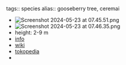 tags:: species
alias:: gooseberry tree, ceremai

- ![Screenshot 2024-05-23 at 07.45.51.png](https://peach-geographical-bat-397.mypinata.cloud/ipfs/QmaN1diCsvyFsGks42Y6i1tx9SXoz5oiEQ7Mf8HgabmyH1)
- ![Screenshot 2024-05-23 at 07.46.35.png](https://peach-geographical-bat-397.mypinata.cloud/ipfs/QmYNPXE3uNEpFRoVycKngKzzETJYeAg2crJRFSKxHgvEWb)
- height: 2-9 m
- [info](http://www.plantsofasia.com/index/phyllanthus_acidus/0-1160)
- [wiki](https://en.wikipedia.org/wiki/Phyllanthus_acidus)
- [tokopedia](https://www.tokopedia.com/pansaterra/tanaman-buah-pohon-cermai-star-gooseberry-phyllanthus-acidus?extParam=ivf%3Dfalse%26src%3Dsearch)
-